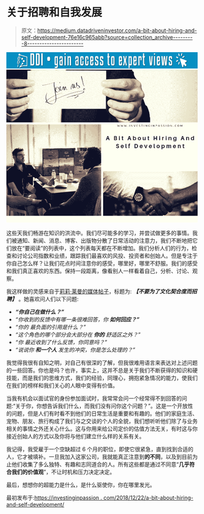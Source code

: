 # 关于招聘和自我发展

> 原文：<https://medium.datadriveninvestor.com/a-bit-about-hiring-and-self-development-76e16c965abb?source=collection_archive---------8----------------------->

[![](img/5f83f37403ccf1b98d143f8fe04a5764.png)](http://www.track.datadriveninvestor.com/1B9E)![](img/f375a11cac33e69c7db5234a49b4f5d8.png)

这些天我们畅游在知识的洪流中。我们尽可能多的学习，并尝试做更多的事情。我们被通知、新闻、消息、博客、出版物分散了日常活动的注意力，我们不断地把它们放在“要阅读”的列表中，这个列表每天都在不断增加。我们分析人们的行为，检查和讨论公司指数和业绩，跟踪我们最喜欢的风投、投资者和创始人。但是专注于你自己怎么样？让我们花点时间注意你的感受，哪里好，哪里不舒服。我们的感受和我们真正喜欢的东西。保持一段距离，像看别人一样看着自己，分析、讨论、观察。

我这样做的灵感来自于[莉莉·莱曼的媒体帖子](https://blog.underscore.vc/dont-hire-for-culture-fit-2c19d7a23b98)，标题为:
***【不要为了文化契合度而招聘】*** 。她喜欢问人们以下问题:

*   ***“你自己在做什么？”***
*   *“你收到的反馈中有哪一条很难回答，你* ***如何回应？”***
*   *“你的* *最负面的引用是什么？”*
*   *“这个角色的哪个部分会大部分在* ***你的*** *舒适区之外？”*
*   *“你* *最近收到了什么反馈，你同意吗？”*
*   *“说说你* ***和一个人*** *发生的冲突，你是怎么处理的？”*

我觉得我很有自知之明，对自己有很深的了解，但我很难用语言来表达对上述问题的一些回答。你也是吗？也许，事实上，这并不总是关于我们不断获得的知识和硬技能，而是我们的思维方式，我们的经验，同理心，拥抱紧急情况的能力，使我们在我们的榜样和我们关心的人眼中变得有价值。

当我有机会以面试官的身份参加面试时，我常常会问一个经常得不到回答的问题:“关于你，你想告诉我们什么，而我们没有问你这个问题？”。这是一个开放性的问题，但是人们有时看不到他们的日常生活是重要和有趣的。他们的家庭生活、宠物、朋友、旅行构成了我们与之交谈的个人的全貌，我们想听听他们除了与业务相关的事情之外还关心什么。这与你用来给公司定价的估值方法无关，有时这与你接近创始人的方式以及你将与他们建立什么样的关系有关。

我记得，我受雇于一个空缺超过 6 个月的职位，即使它很紧急，直到找到合适的人，它才被填补。一旦我加入这家公司，我就能真正注意到**的不同**，以及到目前为止他们收集了多么独特、有趣和志同道合的人。所有这些都是通过不同意“**几乎符合我们的价值观**”，不让时机和压力决定决定。

最后，想想你的超能力是什么，是什么驱使你，你在哪里发光。

最初发布于:[https://investinginpassion . com/2018/12/22/a-bit-about-hiring-and-self-development/](https://investinginpassion.com/2018/12/22/a-bit-about-hiring-and-self-development/)